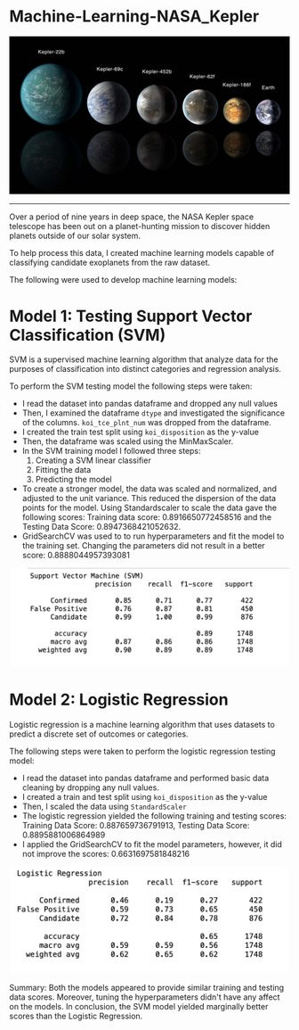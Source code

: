 # Machine-Learning-NASA_Kepler
![NASA](https://github.com/Chahnaz-Kbaisi/Machine-Learning-NASA_Kepler/blob/main/Images/exoplanets.jpg)

****

Over a period of nine years in deep space, the NASA Kepler space telescope has been out on a planet-hunting mission to discover hidden planets outside of our solar system.

To help process this data, I created machine learning models capable of classifying candidate exoplanets from the raw dataset.

The following were used to develop machine learning models: 

# Model 1: Testing Support Vector Classification (SVM)

SVM is a supervised machine learning algorithm that analyze data for the purposes of classification into distinct categories and regression analysis.

To perform the SVM testing model the following steps were taken:
* I read the dataset into pandas dataframe and dropped any null values
* Then, I examined the dataframe `dtype` and investigated the significance of the columns. `koi_tce_plnt_num` was dropped from the dataframe.
* I created the train test split using `koi_disposition` as the y-value
* Then, the dataframe was scaled using the MinMaxScaler.
* In the SVM training model I followed three steps:
    1. Creating a SVM linear classifier
    2. Fitting the data
    3. Predicting the model
* To create a stronger model, the data was scaled and normalized, and adjusted to the unit variance. This reduced the dispersion of the data points for the model. Using Standardscaler to scale the data gave the following scores: Training data score: 0.8916650772458516 and the
Testing Data Score: 0.8947368421052632. 
* GridSearchCV was used to to run hyperparameters and fit the model to the training set. Changing the parameters did not result in a better score: 0.8888044957393081

![SVM](https://github.com/Chahnaz-Kbaisi/Machine-Learning-NASA_Kepler/blob/main/Images/SVM.png)

# Model 2: Logistic Regression

Logistic regression is a machine learning algorithm that uses datasets to predict a discrete set of outcomes or categories. 

The following steps were taken to perform the logistic regression testing model:
* I read the dataset into pandas dataframe and performed basic data cleaning by dropping any null values.
* I created a train and test split using `koi_disposition` as the y-value
* Then, I scaled the data using `StandardScaler`
* The logistic regression yielded the following training and testing scores: Training Data Score: 0.887659736791913, Testing Data Score: 0.8895881006864989 
* I applied the GridSearchCV to fit the model parameters, however, it did not improve the scores: 0.6631697581848216

![Logistic Regression](https://github.com/Chahnaz-Kbaisi/Machine-Learning-NASA_Kepler/blob/main/Images/Logistic_Regression.png)

Summary: Both the models appeared to provide similar training and testing data scores. Moreover, tuning the hyperparameters didn't have any affect on the models. In conclusion, the SVM model yielded marginally better scores than the Logistic Regression.   